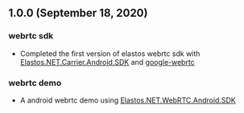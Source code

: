 ## 1.0.0 (September 18, 2020)

### webrtc sdk

* Completed the first version of elastos webrtc sdk with [Elastos.NET.Carrier.Android.SDK](https://github.com/elastos/Elastos.NET.Carrier.Android.SDK) and [google-webrtc](http://webrtc.github.io/webrtc-org/native-code/android/)

### webrtc demo

* A android webrtc demo using [Elastos.NET.WebRTC.Android.SDK](https://github.com/elastos/Elastos.NET.WebRTC.Android.SDK)